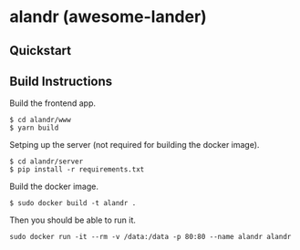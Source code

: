 # alandr (awesome-lander)

## Quickstart

## Build Instructions

Build the frontend app.
```
$ cd alandr/www
$ yarn build
```

Setping up the server (not required for building the docker image).
```
$ cd alandr/server
$ pip install -r requirements.txt
```

Build the docker image.
```
$ sudo docker build -t alandr .
```

Then you should be able to run it.
```
sudo docker run -it --rm -v /data:/data -p 80:80 --name alandr alandr
```
